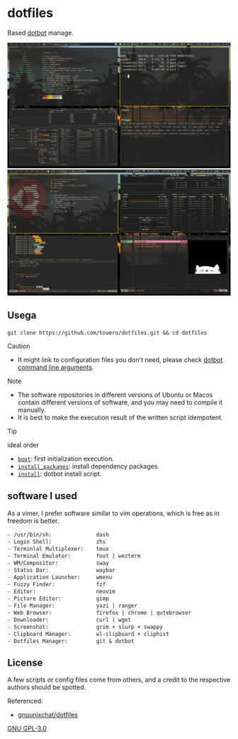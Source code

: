 # dotfiles
Based [dotbot](https://github.com/anishathalye/dotbot) manage.  

![ubuntu preview](./.preview/arch/preview.png)
![arch preview](./.preview/ubuntu/preview.png)

## Usega

```
git clone https://github.com/touero/dotfiles.git && cd dotfiles
```

> [!CAUTION]
> - It might link to configuration files you don't need, please check  [dotbot command line arguments](https://github.com/anishathalye/dotbot/blob/master/README.md#command-line-arguments).  

> [!NOTE]
> - The software repositories in different versions of Ubuntu or Macos contain different versions of software, and you may need to compile it manually.  
> - It is best to make the execution result of the written script idempotent.

> [!TIP]
> ideal order  
> - [`boot`](https://github.com/touero/dotfiles/blob/master/boot): first initialization execution.
> - [`install_packages`](https://github.com/touero/dotfiles/blob/master/install_packages): install dependency packages.
> - [`install`](https://github.com/touero/dotfiles/blob/master/install): dotbot install script.

## software I used
As a vimer, I prefer software similar to vim operations, which is free as in freedom is better.
```
- /usr/bin/sh:              dash
- Login Shell:              zhs
- Terminlal Multiplexer:    tmux
- Terminal Emulator:        foot | wezterm
- WM/Compositor:            sway
- Status Bar:               waybar
- Application Launcher:     wmenu
- Fuzzy Finder:             fzf
- Editor:                   neovim
- Picture Editor:           gimp
- File Manager:             yazi | ranger
- Web Browser:              firefox | chrome | qutebrowser
- Downloader:               curl | wget
- Screenshot:               grim + slurp + swappy
- Clipboard Manager:        wl-clipboard + cliphist
- Dotfiles Manager:         git & dotbot
```

## License
A few scripts or config files come from others, and a credit to the respective authors should be spotted.

Referenced:
- [gnuunixchat/dotfiles](https://github.com/gnuunixchad/dotfiles)

[GNU GPL-3.0](./LICENSE)
